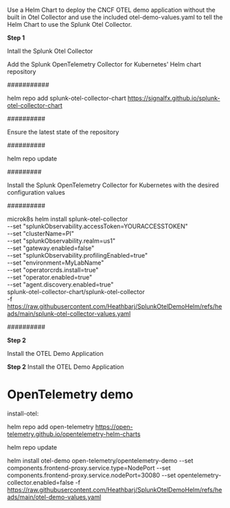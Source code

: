Use a Helm Chart to deploy the CNCF OTEL demo application without the built in Otel Collector and use the included otel-demo-values.yaml to tell the Helm Chart to use the Splunk Otel Collector.


**Step 1**

Intall the Splunk Otel Collector 

Add the Splunk OpenTelemetry Collector for Kubernetes' Helm chart repository

###########

helm repo add splunk-otel-collector-chart https://signalfx.github.io/splunk-otel-collector-chart

##########


Ensure the latest state of the repository

##########

helm repo update

#########


Install the Splunk OpenTelemetry Collector for Kubernetes with the desired configuration values

##########

microk8s helm install splunk-otel-collector \
  --set "splunkObservability.accessToken=YOURACCESSTOKEN" \
  --set "clusterName=PI" \
  --set "splunkObservability.realm=us1" \
  --set "gateway.enabled=false" \
  --set "splunkObservability.profilingEnabled=true" \
  --set "environment=MyLabName" \
  --set "operatorcrds.install=true" \
  --set "operator.enabled=true" \
  --set "agent.discovery.enabled=true" \
  splunk-otel-collector-chart/splunk-otel-collector \
  -f https://raw.githubusercontent.com/Heathbarj/SplunkOtelDemoHelm/refs/heads/main/splunk-otel-collector-values.yaml

##########



**Step 2**

Install the OTEL Demo Application

**Step 2**
Install the OTEL Demo Application

# OpenTelemetry demo

install-otel:


helm repo add open-telemetry https://open-telemetry.github.io/opentelemetry-helm-charts 
  
  
helm repo update 


helm install otel-demo open-telemetry/opentelemetry-demo --set components.frontend-proxy.service.type=NodePort --set components.frontend-proxy.service.nodePort=30080 --set opentelemetry-collector.enabled=false -f https://raw.githubusercontent.com/Heathbarj/SplunkOtelDemoHelm/refs/heads/main/otel-demo-values.yaml


